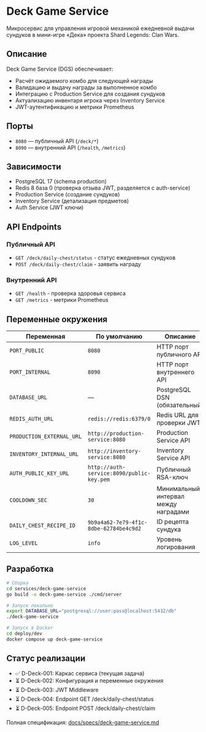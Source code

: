 # Deck Game Service

Микросервис для управления игровой механикой ежедневной выдачи сундуков в мини-игре «Дека» проекта Shard Legends: Clan Wars.

## Описание

Deck Game Service (DGS) обеспечивает:
- Расчёт ожидаемого комбо для следующей награды
- Валидацию и выдачу награды за выполненное комбо 
- Интеграцию с Production Service для создания сундуков
- Актуализацию инвентаря игрока через Inventory Service
- JWT-аутентификацию и метрики Prometheus

## Порты

- `8080` — публичный API (`/deck/*`)
- `8090` — внутренний API (`/health`, `/metrics`)

## Зависимости

- PostgreSQL 17 (schema production)
- Redis 8 база 0 (проверка отзыва JWT, разделяется с auth-service)
- Production Service (создание сундуков)
- Inventory Service (детализация предметов)  
- Auth Service (JWT ключи)

## API Endpoints

### Публичный API
- `GET /deck/daily-chest/status` - статус ежедневных сундуков
- `POST /deck/daily-chest/claim` - заявить награду

### Внутренний API  
- `GET /health` - проверка здоровья сервиса
- `GET /metrics` - метрики Prometheus

## Переменные окружения

| Переменная | По умолчанию | Описание |
|------------|--------------|----------|
| `PORT_PUBLIC` | `8080` | HTTP порт публичного API |
| `PORT_INTERNAL` | `8090` | HTTP порт внутреннего API |
| `DATABASE_URL` | — | PostgreSQL DSN (обязательный) |
| `REDIS_AUTH_URL` | `redis://redis:6379/0` | Redis URL для проверки JWT |
| `PRODUCTION_EXTERNAL_URL` | `http://production-service:8080` | Production Service API |
| `INVENTORY_INTERNAL_URL` | `http://inventory-service:8080` | Inventory Service API |
| `AUTH_PUBLIC_KEY_URL` | `http://auth-service:8090/public-key.pem` | Публичный RSA-ключ |
| `COOLDOWN_SEC` | `30` | Минимальный интервал между наградами |
| `DAILY_CHEST_RECIPE_ID` | `9b9a4a62-7e79-4f1c-8dbe-62784be4c9d2` | ID рецепта сундука |
| `LOG_LEVEL` | `info` | Уровень логирования |

## Разработка

```bash
# Сборка
cd services/deck-game-service
go build -o deck-game-service ./cmd/server

# Запуск локально
export DATABASE_URL="postgresql://user:pass@localhost:5432/db"
./deck-game-service

# Запуск в Docker
cd deploy/dev
docker compose up deck-game-service
```

## Статус реализации

- ✅ D-Deck-001: Каркас сервиса (текущая задача)
- ⏳ D-Deck-002: Конфигурация и переменные окружения
- ⏳ D-Deck-003: JWT Middleware
- ⏳ D-Deck-004: Endpoint GET /deck/daily-chest/status
- ⏳ D-Deck-005: Endpoint POST /deck/daily-chest/claim

Полная спецификация: [docs/specs/deck-game-service.md](../../docs/specs/deck-game-service.md) 